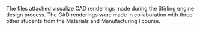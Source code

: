 The files attached visualize CAD renderings made during the Stirling engine design process. The CAD renderings were made in collaboration with three other students from the Materials and Manufacturing I course.
